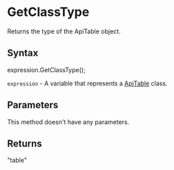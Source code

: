 # GetClassType

Returns the type of the ApiTable object.

## Syntax

expression.GetClassType();

`expression` - A variable that represents a [ApiTable](../ApiTable.md) class.

## Parameters

This method doesn't have any parameters.

## Returns

"table"